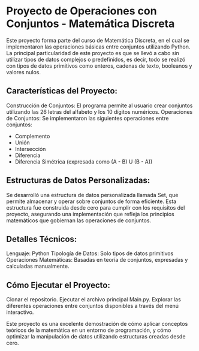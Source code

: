 # Proyecto de Operaciones con Conjuntos - Matemática Discreta
Este proyecto forma parte del curso de Matemática Discreta, en el cual se implementaron las operaciones básicas entre conjuntos utilizando Python. La principal particularidad de este proyecto es que se llevó a cabo sin utilizar tipos de datos complejos o predefinidos, es decir, todo se realizó con tipos de datos primitivos como enteros, cadenas de texto, booleanos y valores nulos.

## Características del Proyecto:
Construcción de Conjuntos: El programa permite al usuario crear conjuntos utilizando las 26 letras del alfabeto y los 10 dígitos numéricos.
Operaciones de Conjuntos: Se implementaron las siguientes operaciones entre conjuntos:
- Complemento
- Unión
- Intersección
- Diferencia
- Diferencia Simétrica (expresada como (A - B) U (B - A))

## Estructuras de Datos Personalizadas:
Se desarrolló una estructura de datos personalizada llamada Set, que permite almacenar y operar sobre conjuntos de forma eficiente. Esta estructura fue construida desde cero para cumplir con los requisitos del proyecto, asegurando una implementación que refleja los principios matemáticos que gobiernan las operaciones de conjuntos.

## Detalles Técnicos:
Lenguaje: Python
Tipología de Datos: Solo tipos de datos primitivos
Operaciones Matemáticas: Basadas en teoría de conjuntos, expresadas y calculadas manualmente.

## Cómo Ejecutar el Proyecto:
Clonar el repositorio.
Ejecutar el archivo principal Main.py.
Explorar las diferentes operaciones entre conjuntos disponibles a través del menú interactivo.


Este proyecto es una excelente demostración de cómo aplicar conceptos teóricos de la matemática en un entorno de programación, y cómo optimizar la manipulación de datos utilizando estructuras creadas desde cero.
